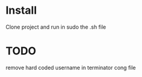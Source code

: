 # Install
Clone project and run in sudo the .sh file

# TODO
remove hard coded username in terminator cong file 

